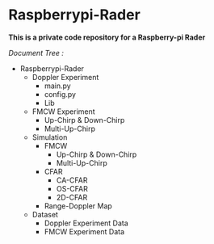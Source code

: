# Raspberrypi-Rader

**This is a private code repository for a Raspberry-pi Rader**

*Document Tree :*

- Raspberrypi-Rader
	- Doppler Experiment
		- main.py
		- config.py
		- Lib
	- FMCW Experiment
		- Up-Chirp & Down-Chirp
		- Multi-Up-Chirp
	- Simulation
		- FMCW
			- Up-Chirp & Down-Chirp
			- Multi-Up-Chirp
		- CFAR
			- CA-CFAR
			- OS-CFAR
			- 2D-CFAR
		- Range-Doppler Map
	- Dataset
		- Doppler Experiment Data
		- FMCW Experiment Data

